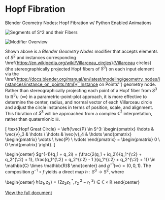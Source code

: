 # Hopf Fibration
Blender Geometry Nodes: Hopf Fibration w/ Python Enabled Animations

![Segments of $S^2$ and their Fibers](https://i.imgur.com/OMfcS3s.png)

![Modifier Overview](https://i.imgur.com/5b25Ny4.png)

Shown above is a _Blender Geometry Nodes_ modifier that accepts elements of $S^2$ and instances corresponding \href{https://en.wikipedia.org/wiki/Villarceau_circles}{Villarceau circles} (the stereographically projected Hopf fibers of $S^3$) on each input element via the \href{https://docs.blender.org/manual/en/latest/modeling/geometry_nodes/instances/instance_on_points.html}{``Instance on Points''} geometry node. Rather than stereographically projecting each point of a Hopf fiber from $S^3$ to $\mathbb{R}^3 \cup$ {&infin;} in a parametric-point-plot approach, it is more effective to determine the center, radius, and normal vector of each Villarceau circle and adjust the circle instances in terms of position, scale, and alignment. This fibration of $S^3$ will be approached from a complex $\mathbb{C}^2$ interpretation, rather than quaternionic $\mathbb{H}$.

\[ 
\text{Hopf Great Circle} = \left\{\vec{P} \in S^3: 
\begin{pmatrix} \hdots & \vec{v}_3 & \hdots \\ \hdots & \vec{v}_4 & \hdots \end{pmatrix}
\begin{pmatrix} \vdots \\ \vec{P} \\ \vdots \end{pmatrix} 
= \begin{pmatrix} 0 \\ 0 \end{pmatrix} \right\}.
\]

\begin{center}
$g^{-1}(q_1 + q_2i) = (\frac{2(q_1 + iq_2)}{q_1^{\:2} + q_2^{\:2} + 1}, \frac{q_1^{\:2} + q_2^{\:2} - 1 }{q_1^{\:2} + q_2^{\:2} + 1}) \in \mathbb{C} \times \mathbb{R}$
\end{center}
and $g^{-1}(\infty) = (0, 0, 1)$. The composition $g^{-1}\circ f$ yields a direct map $h: S^3 \to S^2$, where

\begin{center}
$h(z_1, z_2) = (2z_2z_1^{\:*}, r_2^{\:2} - r_1^{\:2}) \in \mathbb{C} \times \mathbb{R}$
\end{center}



[View the full document](./Nodes_Explanation.pdf)